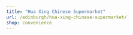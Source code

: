 ```yaml
---
title: "Hua Xing Chinese Supermarket"
url: /edinburgh/hua-xing-chinese-supermarket/
shop: convenience
---
```

